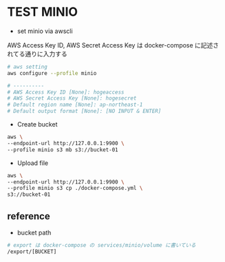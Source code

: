 # TEST MINIO

* set minio via awscli

AWS Access Key ID, AWS Secret Access Key は docker-compose に記述されてる通りに入力する

```bash
# aws setting
aws configure --profile minio

# ----------
# AWS Access Key ID [None]: hogeaccess
# AWS Secret Access Key [None]: hogesecret
# Default region name [None]: ap-northeast-1
# Default output format [None]: [NO INPUT & ENTER]
```

* Create bucket

```bash
aws \
--endpoint-url http://127.0.0.1:9900 \
--profile minio s3 mb s3://bucket-01
```

* Upload file

```bash
aws \
--endpoint-url http://127.0.0.1:9900 \
--profile minio s3 cp ./docker-compose.yml \
s3://bucket-01
```

## reference

* bucket path

```bash
# export は docker-compose の services/minio/volume に書いている
/export/[BUCKET]
```
